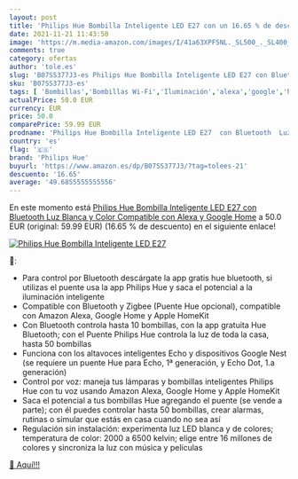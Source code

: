 ```yaml
---
layout: post
title: 'Philips Hue Bombilla Inteligente LED E27 con un 16.65 % de descuento'
date: 2021-11-21 11:43:50
image: 'https://m.media-amazon.com/images/I/41a63XPF5NL._SL500_._SL400_.jpg'
comments: true
category: ofertas
author: 'tole.es'
slug: 'B07SS377J3-es Philips Hue Bombilla Inteligente LED E27 con Bluetooth Luz...'
sku: 'B07SS377J3-es'
tags: [ 'Bombillas','Bombillas Wi-Fi','Iluminación','alexa','google','home','hue','philips','philips hue', ]
actualPrice: 50.0 EUR
currency: EUR
price: 50.0
comparePrice: 59.99 EUR
prodname: 'Philips Hue Bombilla Inteligente LED E27  con Bluetooth  Luz Blanca y Color  Compatible con Alexa y Google Home'
country: 'es'
flag: '🇪🇸'
brand: 'Philips Hue'
buyurl: 'https://www.amazon.es/dp/B07SS377J3/?tag=tolees-21'
descuento: '16.65'
average: '49.6855555555556'
---
```


En este momento está [Philips Hue Bombilla Inteligente LED E27  con Bluetooth  Luz Blanca y Color  Compatible con Alexa y Google Home](https://www.amazon.es/dp/B07SS377J3/?tag=tolees-21) a 50.0 EUR (original: 59.99 EUR) (16.65 %  de descuento) en el siguiente enlace!

[![Philips Hue Bombilla Inteligente LED E27](https://m.media-amazon.com/images/I/41a63XPF5NL._SL500_._SL400_.jpg)](https://www.amazon.es/dp/B07SS377J3/?tag=tolees-21)

🔎:

- Para control por Bluetooth descárgate la app gratis hue bluetooth, si utilizas el puente usa la app Philips Hue y saca el potencial a la iluminación inteligente
- Compatible con Bluetooth y Zigbee (Puente Hue opcional), compatible con Amazon Alexa, Google Home y Apple HomeKit
- Con Bluetooth controla hasta 10 bombillas, con la app gratuita Hue Bluetooth; con el Puente Philips Hue controla la luz de toda la casa, hasta 50 bombillas
- Funciona con los altavoces inteligentes Echo y dispositivos Google Nest (se requiere un puente Hue para Echo, 1ª generación, y Echo Dot, 1.a generación)
- Control por voz: maneja tus lámparas y bombillas inteligentes Philips Hue con tu voz usando Amazon Alexa, Google Home y Apple HomeKit
- Saca el potencial a tus bombillas Hue agregando el puente (se vende a parte); con él puedes controlar hasta 50 bombillas, crear alarmas, rutinas o simular que estás en casa cuando no sea así
- Regulación sin instalación: experimenta luz LED blanca y de colores; temperatura de color: 2000 a 6500 kelvin; elige entre 16 millones de colores y sincroniza la luz con música y películas

[🛒 Aquí!!!](https://www.amazon.es/dp/B07SS377J3/?tag=tolees-21)
